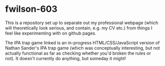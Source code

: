 # fwilson-603

This is a repository set up to separate out my professional webpage (which will theoretically look serious, and contain, e.g. my CV etc.) from things I feel like experimenting with on github pages. 

The IPA trap game linked is an in-progress HTML/CSS/JavaScript version of Nathan Sander's IPA trap game (which was conceptually interesting, but not actually functional as far as checking whether you'd broken the rules or not). It doesn't currently do anything, but someday it might!
